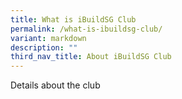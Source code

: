 ```yaml
---
title: What is iBuildSG Club
permalink: /what-is-ibuildsg-club/
variant: markdown
description: ""
third_nav_title: About iBuildSG Club
---
```

Details about the club